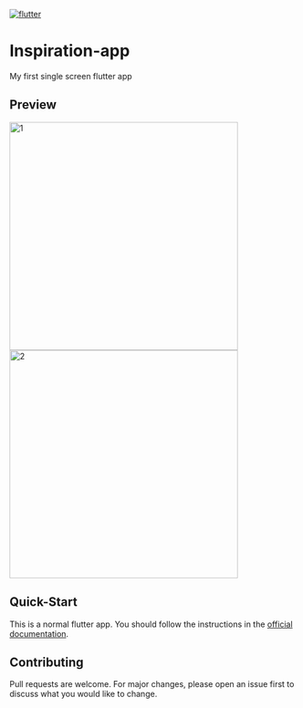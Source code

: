 <a href="https://imgbb.com/"><img src="https://i.ibb.co/rZmpPNy/flutter.png" alt="flutter" border="0" ></a>
# Inspiration-app
My first single screen flutter app

## Preview 
<a href="https://ibb.co/TmSBp1L"><img src="https://i.ibb.co/kQfgkJ1/1.jpg" alt="1" border="0" height="400"></a>   <a href="https://ibb.co/MBhKBTd"><img src="https://i.ibb.co/xFswFvZ/2.jpg" alt="2" border="0" height="400"></a>

## Quick-Start
This is a normal flutter app. You should follow the instructions in the [official documentation](https://flutter.dev/docs/get-started/install).

## Contributing
Pull requests are welcome. For major changes, please open an issue first to discuss what you would like to change.

